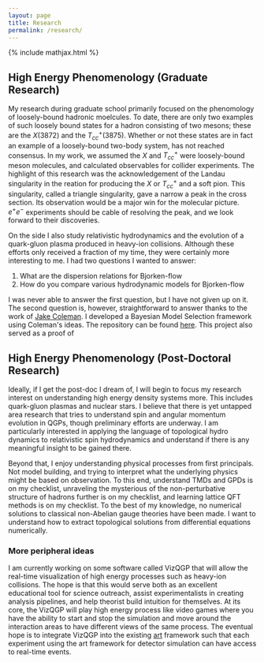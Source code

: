 ```yaml
---
layout: page
title: Research
permalink: /research/
---
```

{% include mathjax.html %}

## High Energy Phenomenology (Graduate Research)

My research during graduate school primarily focused on the phenomology of
loosely-bound hadronic moelcules.
To date, there are only two examples of such loosely bound states for a hadron
consisting of two mesons; these are the $X(3872)$ and the $T_{cc}^+(3875)$.
Whether or not these states are in fact an example of a loosely-bound two-body
system, has not reached consensus.
In my work, we assumed the $X$ and $T_{cc}^+$ were loosely-bound meson molecules,
and calculated observables for collider experiments.
The highlight of this research was the acknowledgement of the Landau singularity
in the reation for producing the $X$ or $T_{cc}^+$ and a soft pion.
This singularity, called a triangle singularity, gave a narrow a peak in the
cross section.
Its observation would be a major win for the molecular picture.
$e^+e^-$ experiments should be cable of resolving the peak, and we look forward
to their discoveries.

On the side I also study relativistic hydrodynamics and the evolution of a
quark-gluon plasma produced in heavy-ion collisions.
Although these efforts only received a fraction of my time, they were certainly
more interesting to me.
I had two questions I wanted to answer:
1. What are the dispersion relations for Bjorken-flow
1. How do you compare various hydrodynamic models for Bjorken-flow  

I was never able to answer the first question, but I have not given up on it.
The second question is, however, straightforward to answer thanks to the work
of [Jake Coleman](https://www.proquest.com/docview/2238221111?pq-origsite=gscholar&fromopenview=true).
I developed a Bayesian Model Selection framework using Coleman's ideas.
The repository can be found [here](https://github.com/ominusliticus/Bayesian-BjorkenRTA.git).
This project also served as a proof of 



## High Energy Phenomenology (Post-Doctoral Research)
Ideally, if I get the post-doc I dream of, I will begin to focus my research interest on 
understanding high energy density systems more.
This includes quark-gluon plasmas and nuclear stars.
I believe that there is yet untapped area research that tries to understand spin and angular
momentum evolution in QGPs, though preliminary efforts are underway.
I am particularly interested in applying the language of topological hydro dynamics to 
relativistic spin hydrodynamics and understand if there is any meaningful insight to be gained 
there.

Beyond that, I enjoy understanding physical processes from first principals.
Not model building, and trying to interpret what the underlying physics might be based on
observation.
To this end, understand TMDs and GPDs is on my checklist, unraveling the mysterious of
the non-perturbative structure of hadrons further is on my checklist, and
learning lattice QFT methods is on my checklist.
To the best of my knowledge, no numerical solutions to classical non-Abelian gauge theories
have been made.
I want to understand how to extract topological solutions from differential equations numerically.

### More peripheral ideas
I am currently working on some software called VizQGP that will allow the real-time visualization of
high energy processes such as heavy-ion collisions.
The hope is that this would serve both as an excellent educational tool for science outreach,
assist experimentalists in creating analysis pipelines, and help theorist build intuition 
for themselves.
At its core, the VizQGP will play high energy process like video games where you have
the ability to start and stop the simulation and move around the interaction areas to have
different views of the same process.
The eventual hope is to integrate VizQGP into the existing [art](https://art.fnal.gov/)
framework such that each experiment using the art framework for detector simulation can
have access to real-time events.
